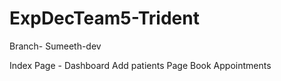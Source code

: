 # ExpDecTeam5-Trident 
Branch- Sumeeth-dev

Index Page - Dashboard 
Add patients Page
Book Appointments 

